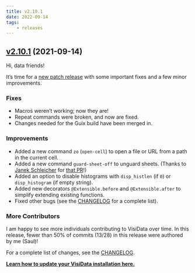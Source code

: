 ```yaml
---
title: v2.10.1
date: 2022-09-14
tags:
    - releases
---
```


## [v2.10.1](https://github.com/saulpw/visidata/releases/tag/v2.10.1) (2021-09-14)

Hi, data friends!

It’s time for a [new patch release](https://github.com/saulpw/visidata/releases/tag/v2.10.1) with some important fixes and a few minor improvements.

### Fixes

- Macros weren’t working; now they are!
- Repeat commands were broken, and now are fixed.
- Changes needed for the Guix build have been merged in.

### Improvements

- Added a new command `zo` (`open-cell`) to open a file or URL from a path in the current cell.
- Added a new command `guard-sheet-off` to unguard sheets. (Thanks to [Janek Schleicher](https://github.com/hanfried) for [that PR](https://github.com/saulpw/visidata/pull/1517)!)
- Added an option to disable histograms with `disp_histlen` (if `0`) or `disp_histogram` (if empty string).
- Added new decorators `@Extensible.before` and `@Extensible.after` to simplify extending existing functions.
- Fixed other bugs (see the [CHANGELOG](https://github.com/saulpw/visidata/blob/develop/CHANGELOG.md#v2101-2022-09-12) for a complete list).

### More Contributors

I am happy to see more individuals contributing to VisiData over time. In this release, fewer than 50% of commits (13/28) in this release were authored by me (Saul)!

For a complete list of changes, see the [CHANGELOG](https://github.com/saulpw/visidata/blob/develop/CHANGELOG.md#v2101-2022-09-12).

**[Learn how to update your VisiData installation here.](https://www.visidata.org/install/)**
